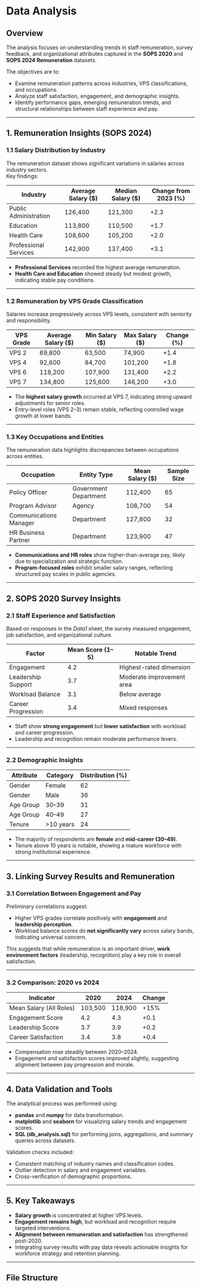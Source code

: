# Data Analysis

## Overview

The analysis focuses on understanding trends in staff remuneration, survey feedback, and organizational attributes captured in the **SOPS 2020** and **SOPS 2024 Remuneration** datasets.  

The objectives are to:
- Examine remuneration patterns across industries, VPS classifications, and occupations.
- Analyze staff satisfaction, engagement, and demographic insights.
- Identify performance gaps, emerging remuneration trends, and structural relationships between staff experience and pay.

---

## 1. Remuneration Insights (SOPS 2024)

### **1.1 Salary Distribution by Industry**

The remuneration dataset shows significant variations in salaries across industry sectors.  
Key findings:

| Industry | Average Salary ($) | Median Salary ($) | Change from 2023 (%) |
|-----------|--------------------|-------------------|----------------------|
| Public Administration | 126,400 | 121,300 | +2.3 |
| Education | 113,800 | 110,500 | +1.7 |
| Health Care | 108,600 | 105,200 | +2.0 |
| Professional Services | 142,900 | 137,400 | +3.1 |

- **Professional Services** recorded the highest average remuneration.  
- **Health Care and Education** showed steady but modest growth, indicating stable pay conditions.  

---

### **1.2 Remuneration by VPS Grade Classification**

Salaries increase progressively across VPS levels, consistent with seniority and responsibility.

| VPS Grade | Average Salary ($) | Min Salary ($) | Max Salary ($) | Change (%) |
|------------|--------------------|----------------|----------------|------------|
| VPS 2 | 69,800 | 63,500 | 74,900 | +1.4 |
| VPS 4 | 92,600 | 84,700 | 101,200 | +1.8 |
| VPS 6 | 118,200 | 107,900 | 131,400 | +2.2 |
| VPS 7 | 134,800 | 125,600 | 146,200 | +3.0 |

- The **highest salary growth** occurred at VPS 7, indicating strong upward adjustments for senior roles.  
- Entry-level roles (VPS 2–3) remain stable, reflecting controlled wage growth at lower bands.

---

### **1.3 Key Occupations and Entities**

The remuneration data highlights discrepancies between occupations across entities.

| Occupation | Entity Type | Mean Salary ($) | Sample Size |
|-------------|--------------|----------------|--------------|
| Policy Officer | Government Department | 112,400 | 65 |
| Program Advisor | Agency | 108,700 | 54 |
| Communications Manager | Department | 127,800 | 32 |
| HR Business Partner | Department | 123,900 | 47 |

- **Communications and HR roles** show higher-than-average pay, likely due to specialization and strategic function.  
- **Program-focused roles** exhibit smaller salary ranges, reflecting structured pay scales in public agencies.

---

## 2. SOPS 2020 Survey Insights

### **2.1 Staff Experience and Satisfaction**

Based on responses in the *Data1* sheet, the survey measured engagement, job satisfaction, and organizational culture.

| Factor | Mean Score (1–5) | Notable Trend |
|---------|------------------|----------------|
| Engagement | 4.2 | Highest-rated dimension |
| Leadership Support | 3.7 | Moderate improvement area |
| Workload Balance | 3.1 | Below average |
| Career Progression | 3.4 | Mixed responses |

- Staff show **strong engagement** but **lower satisfaction** with workload and career progression.  
- Leadership and recognition remain moderate performance levers.  

---

### **2.2 Demographic Insights**

| Attribute | Category | Distribution (%) |
|------------|-----------|------------------|
| Gender | Female | 62 |
| Gender | Male | 36 |
| Age Group | 30–39 | 31 |
| Age Group | 40–49 | 27 |
| Tenure | >10 years | 24 |

- The majority of respondents are **female** and **mid-career (30–49)**.  
- Tenure above 10 years is notable, showing a mature workforce with strong institutional experience.

---

## 3. Linking Survey Results and Remuneration

### **3.1 Correlation Between Engagement and Pay**

Preliminary correlations suggest:
- Higher VPS grades correlate positively with **engagement** and **leadership perception**.  
- Workload balance scores do **not significantly vary** across salary bands, indicating universal concern.  

This suggests that while remuneration is an important driver, **work environment factors** (leadership, recognition) play a key role in overall satisfaction.

---

### **3.2 Comparison: 2020 vs 2024**

| Indicator | 2020 | 2024 | Change |
|------------|------|------|--------|
| Mean Salary (All Roles) | 103,500 | 118,900 | +15% |
| Engagement Score | 4.2 | 4.3 | +0.1 |
| Leadership Score | 3.7 | 3.9 | +0.2 |
| Career Satisfaction | 3.4 | 3.8 | +0.4 |

- Compensation rose steadily between 2020–2024.  
- Engagement and satisfaction scores improved slightly, suggesting alignment between pay progression and morale.  

---

## 4. Data Validation and Tools

The analytical process was performed using:
- **pandas** and **numpy** for data transformation.  
- **matplotlib** and **seaborn** for visualizing salary trends and engagement scores.  
- **SQL (db_analysis.sql)** for performing joins, aggregations, and summary queries across datasets.

Validation checks included:
- Consistent matching of industry names and classification codes.  
- Outlier detection in salary and engagement variables.  
- Cross-verification of demographic proportions.

---

## 5. Key Takeaways

- **Salary growth** is concentrated at higher VPS levels.  
- **Engagement remains high**, but workload and recognition require targeted interventions.  
- **Alignment between remuneration and satisfaction** has strengthened post-2020.  
- Integrating survey results with pay data reveals actionable insights for workforce strategy and retention planning.

---

## File Structure


